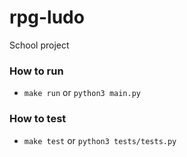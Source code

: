 # rpg-ludo
School project

### How to run
- `make run` or `python3 main.py`

### How to test
- `make test` or `python3 tests/tests.py`
